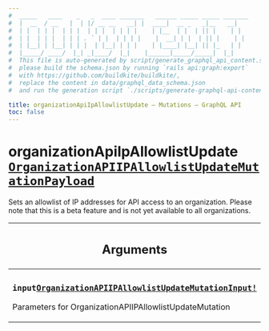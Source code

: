 ```yaml
---
#  _____   ____    _   _  ____ _______   ______ _____ _____ _______
#  |  __  / __   |  | |/ __ __   __| |  ____|  __ _   _|__   __|
#  | |  | | |  | | |  | | |  | | | |    | |__  | |  | || |    | |
#  | |  | | |  | | | . ` | |  | | | |    |  __| | |  | || |    | |
#  | |__| | |__| | | |  | |__| | | |    | |____| |__| || |_   | |
#  |_____/ ____/  |_| _|____/  |_|    |______|_____/_____|  |_|
#  This file is auto-generated by script/generate_graphql_api_content.sh,
#  please build the schema.json by running `rails api:graph:export`
#  with https://github.com/buildkite/buildkite/,
#  replace the content in data/graphql_data_schema.json
#  and run the generation script `./scripts/generate-graphql-api-content.sh`.

title: organizationApiIpAllowlistUpdate – Mutations – GraphQL API
toc: false
---
```

<!-- vale off -->
<h1 class="has-pills" data-algolia-exclude>
  organizationApiIpAllowlistUpdate
  <a href="/docs/apis/graphql/schemas/object/organizationapiipallowlistupdatemutationpayload" class="pill pill--object pill--normal-case pill--large" title="Go to OBJECT OrganizationAPIIPAllowlistUpdateMutationPayload">
  <code>OrganizationAPIIPAllowlistUpdateMutationPayload</code>
</a>

</h1>
<!-- vale on -->


Sets an allowlist of IP addresses for API access to an organization. Please note that this is a beta feature and is not yet available to all organizations.

<table class="responsive-table responsive-table--single-column-rows">
  <thead>
    <th>
      <h2 data-algolia-exclude>Arguments</h2>
    </th>
  </thead>
  <tbody>
    <tr><td><h3 class="is-small has-pills"><code>input</code><a href="/docs/apis/graphql/schemas/input_object/organizationapiipallowlistupdatemutationinput" class="pill pill--input_object pill--normal-case pill--medium" title="Go to INPUT_OBJECT OrganizationAPIIPAllowlistUpdateMutationInput"><code>OrganizationAPIIPAllowlistUpdateMutationInput!</code></a></h3><p>Parameters for OrganizationAPIIPAllowlistUpdateMutation</p></td></tr>
  </tbody>
</table>
